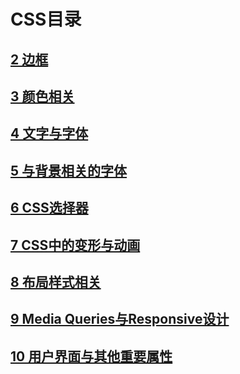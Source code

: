 # CSS目录
## [2 边框](border.md)
## [3 颜色相关](color.md)
## [4 文字与字体](text&font.md)
## [5 与背景相关的字体]()
## [6 CSS选择器]()
## [7 CSS中的变形与动画]()
## [8 布局样式相关]()
## [9 Media Queries与Responsive设计]()
## [10 用户界面与其他重要属性]()